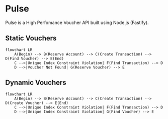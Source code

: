 # Pulse

Pulse is a High Perfomance Voucher API built using Node.js (Fastify).

## Static Vouchers

```mermaid
flowchart LR
    A(Begin) --> B(Reserve Account) --> C(Create Transaction) --> D(Find Voucher) --> E(End)
    C -->|Unique Index Constraint Violation| F(Find Transaction) --> D
    D -->|Voucher Not Found| G(Reserve Voucher) --> E
```

## Dynamic Vouchers

```mermaid
flowchart LR
    A(Begin) --> B(Reserve Account) --> C(Create Transaction) --> D(Create Voucher) --> E(End)
    C -->|Unique Index Constraint Violation| F(Find Transaction) --> D
    D -->|Unique Index Constraint Violation| G(Find Voucher) --> E
```

